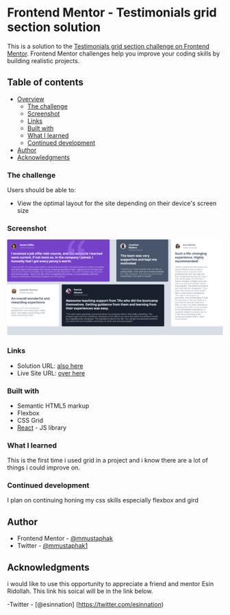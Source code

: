 # Frontend Mentor - Testimonials grid section solution

This is a solution to the [Testimonials grid section challenge on Frontend Mentor](https://www.frontendmentor.io/challenges/testimonials-grid-section-Nnw6J7Un7). Frontend Mentor challenges help you improve your coding skills by building realistic projects. 

## Table of contents

- [Overview](#overview)
  - [The challenge](#the-challenge)
  - [Screenshot](#screenshot)
  - [Links](#links)
  - [Built with](#built-with)
  - [What I learned](#what-i-learned)
  - [Continued development](#continued-development)
- [Author](#author)
- [Acknowledgments](#acknowledgments)

### The challenge

Users should be able to:

- View the optimal layout for the site depending on their device's screen size

### Screenshot

![screenshot](./src/assets/screenshot.png)

### Links

- Solution URL: [also here](https://testimonials-grid-section-dun-iota.vercel.app/)
- Live Site URL: [over here](https://testimonials-grid-section-dun-iota.vercel.app/)


### Built with

- Semantic HTML5 markup
- Flexbox
- CSS Grid
- [React](https://reactjs.org/) - JS library

### What I learned

This is the first time i used grid in a project and i know there are a lot of things i could improve on.

### Continued development

I plan on continuing honing my css skills especially flexbox and gird
## Author

- Frontend Mentor - [@mmustaphak](https://www.frontendmentor.io/profile/mmustaphak)
- Twitter - [@mmustaphak1](https://www.twitter.com/mmustaphak1)

## Acknowledgments

 i would like to use this opportunity to appreciate a friend and mentor Esin Ridollah. This link his soical will be in the link below.

 -Twitter - [@esinnation] (https://twitter.com/esinnation)
